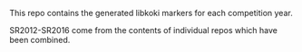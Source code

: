 This repo contains the generated libkoki markers for each competition year.

SR2012-SR2016 come from the contents of individual repos which have been combined.
